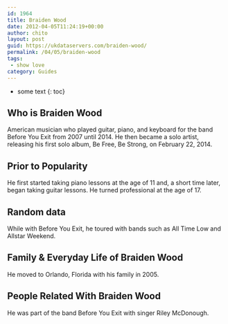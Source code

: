 ```yaml
---
id: 1964
title: Braiden Wood
date: 2012-04-05T11:24:19+00:00
author: chito
layout: post
guid: https://ukdataservers.com/braiden-wood/
permalink: /04/05/braiden-wood
tags:
 - show love
category: Guides
---
```


* some text
{: toc}


## Who is  Braiden Wood
                  
                  
                  
American musician who played guitar, piano, and keyboard for the band Before You Exit from 2007 until 2014. He then became a solo artist, releasing his first solo album, Be Free, Be Strong, on February 22, 2014.
                  
                
                
                
## Prior to Popularity 
                  
                  
                  
He first started taking piano lessons at the age of 11 and, a short time later, began taking guitar lessons. He turned professional at the age of 17.
                  
                
                
                
## Random data 
                  
                  
                  
While with Before You Exit, he toured with bands such as All Time Low and Allstar Weekend.
                  
                
                
                
## Family & Everyday Life of Braiden Wood
                  
                  
                  
He moved to Orlando, Florida with his family in 2005.
                  
                
                
                
## People Related With  Braiden Wood
                  
                  
                  
He was part of the band Before You Exit with singer Riley McDonough.
                  
                
              
            
          
          
          
    
    
  
